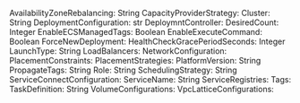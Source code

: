   AvailabilityZoneRebalancing: String
  CapacityProviderStrategy: 
  Cluster: String
  DeploymentConfiguration: str
  DeploymntController: 
  DesiredCount: Integer
  EnableECSManagedTags: Boolean
  EnableExecuteCommand: Boolean
  ForceNewDeployment: 
  HealthCheckGracePeriodSeconds: Integer
  LaunchType: String
  LoadBalancers: 
  NetworkConfiguration: 
  PlacementConstraints: 
  PlacementStrategies: 
  PlatformVersion: String
   PropagateTags: String
  Role: String
  SchedulingStrategy: String
  ServiceConnectConfiguration: 
  ServiceName: String
  ServiceRegistries: 
   Tags: 
  TaskDefinition: String
  VolumeConfigurations: 
  VpcLatticeConfigurations: 